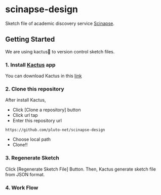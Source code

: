 # scinapse-design

Sketch file of academic discovery service [Scinapse](https://scinapse.io).


## Getting Started

We are using kactus🌵 to version control sketch files.

### 1. Install [Kactus](https://kactus.io) app
You can download Kactus in this [link](https://github.com/kactus-io/kactus/releases/download/v0.3.12/Kactus-macos.zip)


### 2. Clone this repository
After install Kactus,
- Click [Clone a repository] button
- Click url tap
- Enter this repository url 
```
https://github.com/pluto-net/scinapse-design
```
- Choose local path
- Clone!!

### 3. Regenerate Sketch
Click [Regenerate Sketch File] Button. Then, Kactus generate sketch file from JSON format.

### 4. Work Flow
